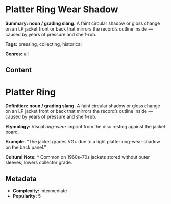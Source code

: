 # Platter Ring Wear Shadow

**Summary:** **noun / grading slang.** A faint circular shadow or gloss change on an LP jacket front or back that mirrors the record’s outline inside — caused by years of pressure and shelf-rub.

**Tags:** pressing, collecting, historical

**Genres:** all

## Content

# Platter Ring

**Definition:** **noun / grading slang.** A faint circular shadow or gloss change on an LP jacket front or back that mirrors the record’s outline inside — caused by years of pressure and shelf-rub.

**Etymology:** Visual *ring-wear* imprint from the disc resting against the jacket board.

**Example:** “The jacket grades VG+ due to a light platter ring-wear shadow on the back panel.”

**Cultural Note:** * Common on 1960s–70s jackets stored without outer sleeves; lowers collector grade.

## Metadata

- **Complexity:** intermediate
- **Popularity:** 5
